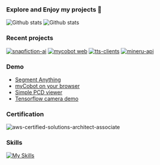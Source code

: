 ### Explore and Enjoy my projects 👋

![Github stats](https://github-readme-stats.vercel.app/api?username=neka-nat&theme=radical)
![Github stats](https://github-readme-stats.vercel.app/api/top-langs/?username=neka-nat&show_icons=true&theme=radical&layout=compact)

### Recent projects

[![snapfiction-ai](https://github-readme-stats.vercel.app/api/pin/?username=neka-nat&repo=snapfiction-ai)](https://github.com/neka-nat/snapfiction-ai)
[![mycobot web](https://github-readme-stats.vercel.app/api/pin/?username=neka-nat&repo=mycobot-web)](https://github.com/neka-nat/mycobot-web)
[![tts-clients](https://github-readme-stats.vercel.app/api/pin/?username=neka-nat&repo=tts-clients)](https://github.com/neka-nat/tts-clients)
[![mineru-api](https://github-readme-stats.vercel.app/api/pin/?username=neka-nat&repo=mineru-api)](https://github.com/neka-nat/mineru-api)

### Demo
* [Segment Anything](https://aquamarine-swan-4add7d.netlify.app/)
* [myCobot on your browser](https://mycobot-web.vercel.app/)
* [Simple PCD viewer](https://p3dviewer.vercel.app/)
* [Tensorflow camera demo](https://neka-nat.github.io/tfjs_camera_demo/)

### Certification

![aws-certified-solutions-architect-associate](https://github.com/neka-nat/neka-nat/assets/991515/fb647b0a-04d4-4f9f-af72-57e31bc677b1)

### Skills
[![My Skills](https://skillicons.dev/icons?i=cpp,py,rust,react,ts,ros,nextjs,aws,gcp,pytorch,wasm)](https://skillicons.dev)
